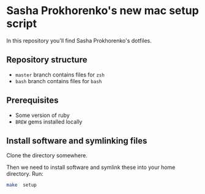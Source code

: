 # Sasha Prokhorenko's new mac setup script

In this repository you'll find Sasha Prokhorenko's dotfiles.

## Repository structure

- `master` branch contains files for `zsh`
- `bash` branch contains files for `bash`

## Prerequisites

- Some version of ruby
- `BREW` gems installed locally

## Install software and symlinking  files

Clone the directory somewhere.

Then we need to install software and symlink these into your home directory. Run:

```zsh
make  setup
```
